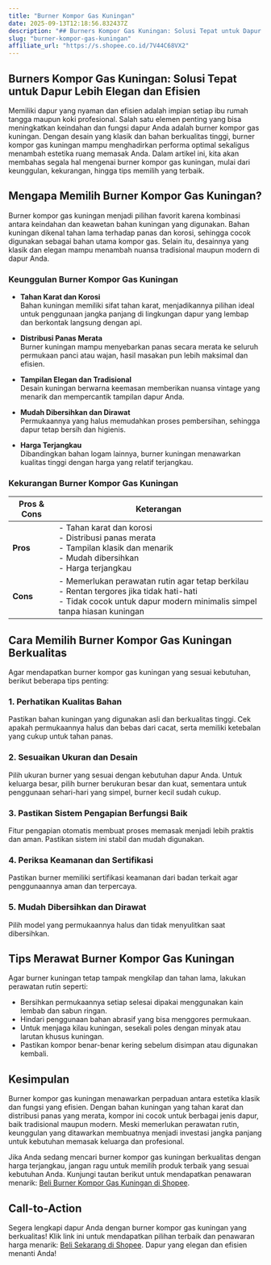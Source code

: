```yaml
---
title: "Burner Kompor Gas Kuningan"
date: 2025-09-13T12:18:56.832437Z
description: "## Burners Kompor Gas Kuningan: Solusi Tepat untuk Dapur Lebih Elegan dan Efisien..."
slug: "burner-kompor-gas-kuningan"
affiliate_url: "https://s.shopee.co.id/7V44C68VX2"
---
```

## Burners Kompor Gas Kuningan: Solusi Tepat untuk Dapur Lebih Elegan dan Efisien

Memiliki dapur yang nyaman dan efisien adalah impian setiap ibu rumah tangga maupun koki profesional. Salah satu elemen penting yang bisa meningkatkan keindahan dan fungsi dapur Anda adalah burner kompor gas kuningan. Dengan desain yang klasik dan bahan berkualitas tinggi, burner kompor gas kuningan mampu menghadirkan performa optimal sekaligus menambah estetika ruang memasak Anda. Dalam artikel ini, kita akan membahas segala hal mengenai burner kompor gas kuningan, mulai dari keunggulan, kekurangan, hingga tips memilih yang terbaik.

## Mengapa Memilih Burner Kompor Gas Kuningan?

Burner kompor gas kuningan menjadi pilihan favorit karena kombinasi antara keindahan dan keawetan bahan kuningan yang digunakan. Bahan kuningan dikenal tahan lama terhadap panas dan korosi, sehingga cocok digunakan sebagai bahan utama kompor gas. Selain itu, desainnya yang klasik dan elegan mampu menambah nuansa tradisional maupun modern di dapur Anda.

### Keunggulan Burner Kompor Gas Kuningan

- **Tahan Karat dan Korosi**  
  Bahan kuningan memiliki sifat tahan karat, menjadikannya pilihan ideal untuk penggunaan jangka panjang di lingkungan dapur yang lembap dan berkontak langsung dengan api.

- **Distribusi Panas Merata**  
  Burner kuningan mampu menyebarkan panas secara merata ke seluruh permukaan panci atau wajan, hasil masakan pun lebih maksimal dan efisien.

- **Tampilan Elegan dan Tradisional**  
  Desain kuningan berwarna keemasan memberikan nuansa vintage yang menarik dan mempercantik tampilan dapur Anda.

- **Mudah Dibersihkan dan Dirawat**  
  Permukaannya yang halus memudahkan proses pembersihan, sehingga dapur tetap bersih dan higienis.

- **Harga Terjangkau**  
  Dibandingkan bahan logam lainnya, burner kuningan menawarkan kualitas tinggi dengan harga yang relatif terjangkau.

### Kekurangan Burner Kompor Gas Kuningan

| Pros & Cons | Keterangan |
|--------------|-------------|
| **Pros**   | - Tahan karat dan korosi<br>- Distribusi panas merata<br>- Tampilan klasik dan menarik<br>- Mudah dibersihkan<br>- Harga terjangkau |
| **Cons**   | - Memerlukan perawatan rutin agar tetap berkilau<br>- Rentan tergores jika tidak hati-hati<br>- Tidak cocok untuk dapur modern minimalis simpel tanpa hiasan kuningan |

## Cara Memilih Burner Kompor Gas Kuningan Berkualitas

Agar mendapatkan burner kompor gas kuningan yang sesuai kebutuhan, berikut beberapa tips penting:

### 1. Perhatikan Kualitas Bahan

Pastikan bahan kuningan yang digunakan asli dan berkualitas tinggi. Cek apakah permukaannya halus dan bebas dari cacat, serta memiliki ketebalan yang cukup untuk tahan panas.

### 2. Sesuaikan Ukuran dan Desain

Pilih ukuran burner yang sesuai dengan kebutuhan dapur Anda. Untuk keluarga besar, pilih burner berukuran besar dan kuat, sementara untuk penggunaan sehari-hari yang simpel, burner kecil sudah cukup.

### 3. Pastikan Sistem Pengapian Berfungsi Baik

Fitur pengapian otomatis membuat proses memasak menjadi lebih praktis dan aman. Pastikan sistem ini stabil dan mudah digunakan.

### 4. Periksa Keamanan dan Sertifikasi

Pastikan burner memiliki sertifikasi keamanan dari badan terkait agar penggunaannya aman dan terpercaya.

### 5. Mudah Dibersihkan dan Dirawat

Pilih model yang permukaannya halus dan tidak menyulitkan saat dibersihkan.

## Tips Merawat Burner Kompor Gas Kuningan

Agar burner kuningan tetap tampak mengkilap dan tahan lama, lakukan perawatan rutin seperti:

- Bersihkan permukaannya setiap selesai dipakai menggunakan kain lembab dan sabun ringan.
- Hindari penggunaan bahan abrasif yang bisa menggores permukaan.
- Untuk menjaga kilau kuningan, sesekali poles dengan minyak atau larutan khusus kuningan.
- Pastikan kompor benar-benar kering sebelum disimpan atau digunakan kembali.

## Kesimpulan

Burner kompor gas kuningan menawarkan perpaduan antara estetika klasik dan fungsi yang efisien. Dengan bahan kuningan yang tahan karat dan distribusi panas yang merata, kompor ini cocok untuk berbagai jenis dapur, baik tradisional maupun modern. Meski memerlukan perawatan rutin, keunggulan yang ditawarkan membuatnya menjadi investasi jangka panjang untuk kebutuhan memasak keluarga dan profesional.

Jika Anda sedang mencari burner kompor gas kuningan berkualitas dengan harga terjangkau, jangan ragu untuk memilih produk terbaik yang sesuai kebutuhan Anda. Kunjungi tautan berikut untuk mendapatkan penawaran menarik: [Beli Burner Kompor Gas Kuningan di Shopee](https://s.shopee.co.id/7V44C68VX2).

## Call-to-Action

Segera lengkapi dapur Anda dengan burner kompor gas kuningan yang berkualitas! Klik link ini untuk mendapatkan pilihan terbaik dan penawaran harga menarik: [Beli Sekarang di Shopee](https://s.shopee.co.id/7V44C68VX2). Dapur yang elegan dan efisien menanti Anda!